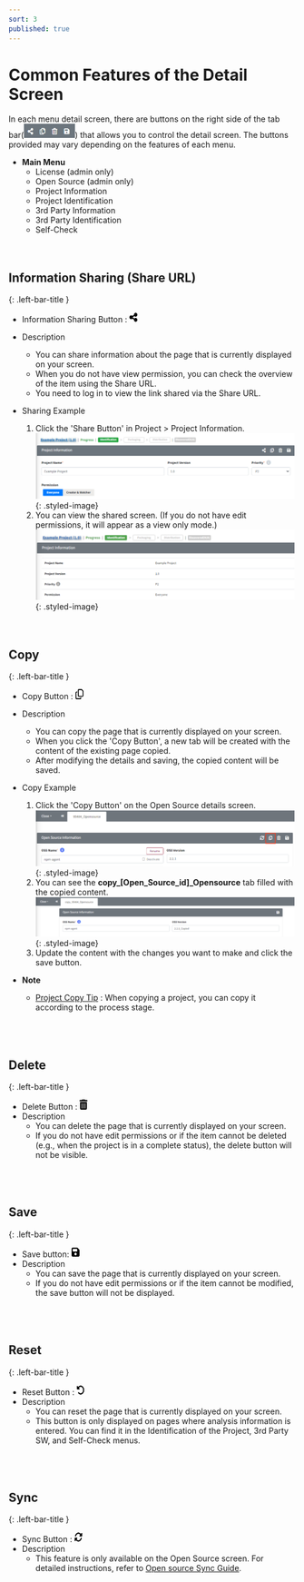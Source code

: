 ```yaml
---
sort: 3
published: true
---
```


# Common Features of the Detail Screen
In each menu detail screen, there are buttons on the right side of the tab bar(<img src="../../images/common/information_view_button/common_icon.png" width="90" height="25" alt="CommonIcon" />) that allows you to control the detail screen. The buttons provided may vary depending on the features of each menu.  
- **Main Menu** 
    - License (admin only)
    - Open Source (admin only) 
    - Project Information
    - Project Identification
    - 3rd Party Information 
    - 3rd Party Identification 
    - Self-Check 
<br><br><br>
 
## Information Sharing (Share URL)   
{: .left-bar-title }
- Information Sharing Button : <img src="../../images/common/information_view_button/share-nodes-solid.png" width="14" height="18" alt="ShareIcon" />  
- Description  
    - You can share information about the page that is currently displayed on your screen. 
    - When you do not have view permission, you can check the overview of the item using the Share URL.
    - You need to log in to view the link shared via the Share URL.  

- Sharing Example
    1. Click the 'Share Button' in Project > Project Information.  
    ![ExampleShareURLBtn](../../images/common/information_view_button/ex_share_url_project_info.png){: .styled-image}
    2. You can view the shared screen. (If you do not have edit permissions, it will appear as a view only mode.)
    ![ExampleProjectInfoView](../../images/common/information_view_button/ex_share_url_project_info_view.png){: .styled-image}
<br><br><br>

## Copy 
{: .left-bar-title }
- Copy Button : <img src="../../images/common/information_view_button/copy-regular.png" width="14" height="18" alt="CopyIcon" />  
- Description  
    - You can copy the page that is currently displayed on your screen.    
    - When you click the 'Copy Button', a new tab will be created with the content of the existing page copied.  
    - After modifying the details and saving, the copied content will be saved.  
- Copy Example  
    1. Click the 'Copy Button' on the Open Source details screen.  
    ![ExampleCopyOSS](../../images/common/information_view_button/ex_copy_oss.png){: .styled-image}  
    2. You can see the **copy_[Open_Source_id]_Opensource** tab filled with the copied content.    
    ![ExampleCopyOSSPage](../../images/common/information_view_button/ex_copy_oss_page.png){: .styled-image}  
    3. Update the content with the changes you want to make and click the save button.  

- **Note**  
    - [Project Copy Tip](../../2_project/3_reuse_project/1_copy_project.md#reusing-a-project-project-copy) :  When copying a project, you can copy it according to the process stage.  
<br><br><br>


## Delete   
{: .left-bar-title }  
- Delete Button : <img src="../../images/common/oss_table_buttons/trash_can.png" width="14" height="18" alt="DeleteIcon" />   
- Description    
    - You can delete the page that is currently displayed on your screen.  
    - If you do not have edit permissions or if the item cannot be deleted (e.g., when the project is in a complete status), the delete button will not be visible.  
<br><br><br>

## Save    
{: .left-bar-title }  
- Save button: <img src="../../images/common/information_view_button/floppy-disk-solid.png" width="14" height="18" alt="SaveIcon" />  
- Description    
    - You can save the page that is currently displayed on your screen. 
    - If you do not have edit permissions or if the item cannot be modified, the save button will not be displayed.  
<br><br><br>


## Reset  
{: .left-bar-title }  
- Reset Button : <img src="../../images/common/information_view_button/rotate-left-solid.png" width="14" height="18" alt="ResetIcon" />  
- Description    
    - You can reset the page that is currently displayed on your screen.
    - This button is only displayed on pages where analysis information is entered. You can find it in the Identification of the Project, 3rd Party SW, and Self-Check menus.  
<br><br><br>


## Sync    
{: .left-bar-title }  
- Sync Button : <img src="../../images/common/information_view_button/rotate-solid.png" width="14" height="18" alt="SyncIcon" />  
- Description  
    - This feature is only available on the Open Source screen. For detailed instructions, refer to [Open source Sync Guide](../../../menu/3_oss.md#update-information-for-each-oss-version-at-once).